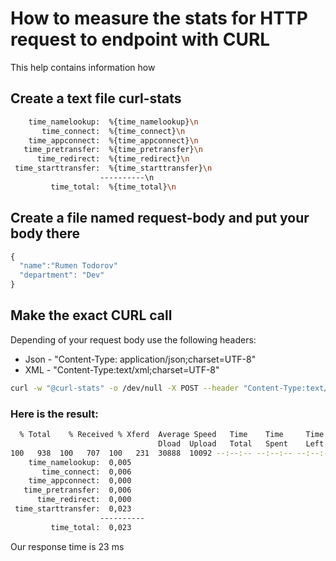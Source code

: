 # How to measure the stats for HTTP request to endpoint with CURL

This help contains information how

## Create a text file curl-stats


```bash
    time_namelookup:  %{time_namelookup}\n
       time_connect:  %{time_connect}\n
    time_appconnect:  %{time_appconnect}\n
   time_pretransfer:  %{time_pretransfer}\n
      time_redirect:  %{time_redirect}\n
 time_starttransfer:  %{time_starttransfer}\n
                    ----------\n
         time_total:  %{time_total}\n
```

## Create a file named request-body and put your body there

```javascript
{
  "name":"Rumen Todorov"
  "department": "Dev"
}
```

## Make the exact CURL call

Depending of your request body use the following headers:
* Json - "Content-Type: application/json;charset=UTF-8"
* XML - "Content-Type:text/xml;charset=UTF-8"

```bash
curl -w "@curl-stats" -o /dev/null -X POST --header "Content-Type:text/xml;charset=UTF-8" -d @find-player http://<server>:<port>/endpoint
```
### Here is the result:

```bash
  % Total    % Received % Xferd  Average Speed   Time    Time     Time  Current
                                 Dload  Upload   Total   Spent    Left  Speed
100   938  100   707  100   231  30888  10092 --:--:-- --:--:-- --:--:-- 32136
    time_namelookup:  0,005
       time_connect:  0,006
    time_appconnect:  0,000
   time_pretransfer:  0,006
      time_redirect:  0,000
 time_starttransfer:  0,023
                    ----------
         time_total:  0,023

```
Our response time is 23 ms